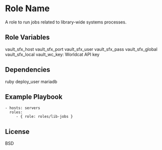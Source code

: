 Role Name
=========

A role to run jobs related to library-wide systems processes.

Role Variables
--------------

vault_sfx_host
vault_sfx_port
vault_sfx_user
vault_sfx_pass
vault_sfx_global
vault_sfx_local
vault_wc_key: Worldcat API key

Dependencies
------------

ruby
deploy_user
mariadb

Example Playbook
----------------

    - hosts: servers
      roles:
         - { role: roles/lib-jobs }

License
-------

BSD

